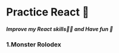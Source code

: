 # Practice React :robot:
##### Improve my React skills:woman_technologist: and Have fun :ghost:

### 1.Monster Rolodex

